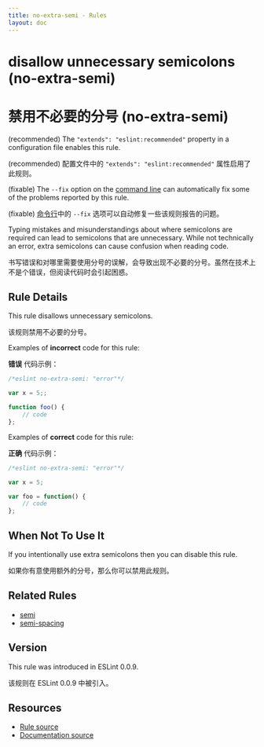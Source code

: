 ```yaml
---
title: no-extra-semi - Rules
layout: doc
---
```

<!-- Note: No pull requests accepted for this file. See README.md in the root directory for details. -->

# disallow unnecessary semicolons (no-extra-semi)

# 禁用不必要的分号 (no-extra-semi)

(recommended) The `"extends": "eslint:recommended"` property in a configuration file enables this rule.

(recommended) 配置文件中的 `"extends": "eslint:recommended"` 属性启用了此规则。

(fixable) The `--fix` option on the [command line](../user-guide/command-line-interface#fix) can automatically fix some of the problems reported by this rule.

(fixable) [命令行](../user-guide/command-line-interface#fix)中的 `--fix` 选项可以自动修复一些该规则报告的问题。

Typing mistakes and misunderstandings about where semicolons are required can lead to semicolons that are unnecessary. While not technically an error, extra semicolons can cause confusion when reading code.

书写错误和对哪里需要使用分号的误解，会导致出现不必要的分号。虽然在技术上不是个错误，但阅读代码时会引起困惑。

## Rule Details

This rule disallows unnecessary semicolons.

该规则禁用不必要的分号。

Examples of **incorrect** code for this rule:

**错误** 代码示例：

```js
/*eslint no-extra-semi: "error"*/

var x = 5;;

function foo() {
    // code
};

```

Examples of **correct** code for this rule:

**正确** 代码示例：

```js
/*eslint no-extra-semi: "error"*/

var x = 5;

var foo = function() {
    // code
};

```

## When Not To Use It

If you intentionally use extra semicolons then you can disable this rule.

如果你有意使用额外的分号，那么你可以禁用此规则。

## Related Rules

* [semi](semi)
* [semi-spacing](semi-spacing)

## Version

This rule was introduced in ESLint 0.0.9.

该规则在 ESLint 0.0.9 中被引入。

## Resources

* [Rule source](https://github.com/eslint/eslint/tree/master/lib/rules/no-extra-semi.js)
* [Documentation source](https://github.com/eslint/eslint/tree/master/docs/rules/no-extra-semi.md)
